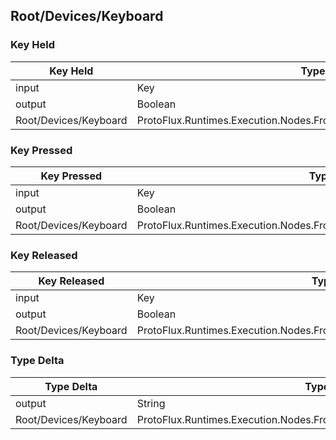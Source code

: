 <!-----------------------------------------------------------------------+
 ! This file has been generated using a script. Do not edit it manually. !
 ! Edit the individual node pages instead.                               !
 +----------------------------------------------------------------------->

## Root/Devices/Keyboard

### Key Held

<!-- embed:start:ProtoFlux.Runtimes.Execution.Nodes.FrooxEngine.Input.Keyboard.KeyHeld -->
<!-- ProtofluxNode:start -->
| Key Held | Type | Label |
| --- | ---- | ----- |
| input | Key | Key |
| output | Boolean | * |
| Root/Devices/Keyboard | ProtoFlux.Runtimes.Execution.Nodes.FrooxEngine.Input.Keyboard.KeyHeld |  |
<!-- ProtofluxNode:end -->
<!-- embed:end:ProtoFlux.Runtimes.Execution.Nodes.FrooxEngine.Input.Keyboard.KeyHeld -->


### Key Pressed

<!-- embed:start:ProtoFlux.Runtimes.Execution.Nodes.FrooxEngine.Input.Keyboard.KeyPressed -->
<!-- ProtofluxNode:start -->
| Key Pressed | Type | Label |
| --- | ---- | ----- |
| input | Key | Key |
| output | Boolean | * |
| Root/Devices/Keyboard | ProtoFlux.Runtimes.Execution.Nodes.FrooxEngine.Input.Keyboard.KeyPressed |  |
<!-- ProtofluxNode:end -->
<!-- embed:end:ProtoFlux.Runtimes.Execution.Nodes.FrooxEngine.Input.Keyboard.KeyPressed -->


### Key Released

<!-- embed:start:ProtoFlux.Runtimes.Execution.Nodes.FrooxEngine.Input.Keyboard.KeyReleased -->
<!-- ProtofluxNode:start -->
| Key Released | Type | Label |
| --- | ---- | ----- |
| input | Key | Key |
| output | Boolean | * |
| Root/Devices/Keyboard | ProtoFlux.Runtimes.Execution.Nodes.FrooxEngine.Input.Keyboard.KeyReleased |  |
<!-- ProtofluxNode:end -->
<!-- embed:end:ProtoFlux.Runtimes.Execution.Nodes.FrooxEngine.Input.Keyboard.KeyReleased -->


### Type Delta

<!-- embed:start:ProtoFlux.Runtimes.Execution.Nodes.FrooxEngine.Input.Keyboard.TypeDelta -->
<!-- ProtofluxNode:start -->
| Type Delta | Type | Label |
| --- | ---- | ----- |
| output | String | * |
| Root/Devices/Keyboard | ProtoFlux.Runtimes.Execution.Nodes.FrooxEngine.Input.Keyboard.TypeDelta |  |
<!-- ProtofluxNode:end -->
<!-- embed:end:ProtoFlux.Runtimes.Execution.Nodes.FrooxEngine.Input.Keyboard.TypeDelta -->


